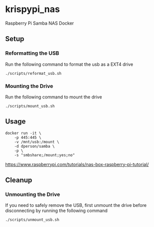 # krispypi_nas
Raspberry Pi Samba NAS Docker

## Setup

### Reformatting the USB

Run the following command to format the usb as a EXT4 drive

`./scripts/reformat_usb.sh`

### Mounting the Drive

Run the following command to mount the drive

`./scripts/mount_usb.sh`

## Usage

```
docker run -it \
    -p 445:445 \
    -v /mnt/usb:/mount \
    -d dperson/samba \
    -p \
    -s "smbshare;/mount;yes;no"
```

https://www.raspberrypi.com/tutorials/nas-box-raspberry-pi-tutorial/

## Cleanup

### Unmounting the Drive

If you need to safely remove the USB, first unmount the drive before disconnecting by running the following command

`./scripts/unmount_usb.sh`